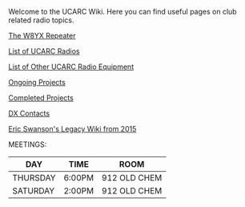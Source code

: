 Welcome to the UCARC Wiki. Here you can find useful pages on club related radio topics.

[The W8YX Repeater](The-W8YX-Repeater)

[List of UCARC Radios](List-of-UCARC-Radios)

[List of Other UCARC Radio Equipment](List-of-Other-UCARC-Radio-Equipment)

[Ongoing Projects](Ongoing-Projects)

[Completed Projects](Completed-Projects)

[DX Contacts](DX-Contacts)

[Eric Swanson's Legacy Wiki from 2015](eric-swansons-legacy-wiki)

MEETINGS:

DAY|TIME|ROOM
---|---|---
THURSDAY|6:00PM|912 OLD CHEM
SATURDAY|2:00PM|912 OLD CHEM